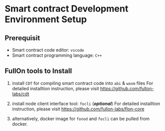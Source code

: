 # Smart contract Development Environment Setup

## Prerequisit

- Smart contract code editor: `vscode`
- Smart contract programming language: `C++`

## FullOn tools to Install
1. install `CDT` for compiling smart contract code into `abi` & `wasm` files
    For detailed installtion instruction, please visit https://github.com/fullon-labs/cdt

1. install node client interface tool: `focli` (***optional***)
    For detailed installtion instruction, please visit https://github.com/fullon-labs/flon-core

1. alternatively, docker image for `fonod` and `focli` can be pulled from docker.